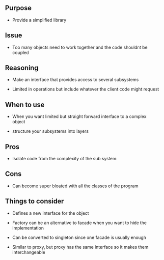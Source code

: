 ## Purpose

* Provide a simplified library

## Issue

* Too many objects need to work together and the code shouldnt be coupled

## Reasoning

* Make an interface that provides access to several subsystems

* Limited in operations but include whatever the client code might request

## When to use

* When you want limited but straight forward interface to a complex object

* structure your subsystems into layers

## Pros

* Isolate code from the complexity of the sub system

## Cons

* Can become super bloated with all the classes of the program

## Things to consider

* Defines a new interface for the object

* Factory can be an alternative to facade when you want to hide the implementation

* Can be converted to singleton since one facade is usually enough

* Similar to proxy, but proxy has the same interface so it makes them interchangeable
